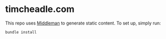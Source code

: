 # timcheadle.com

This repo uses [Middleman](http://middlemanapp.com/) to generate static
content. To set up, simply run:

```
bundle install
```
